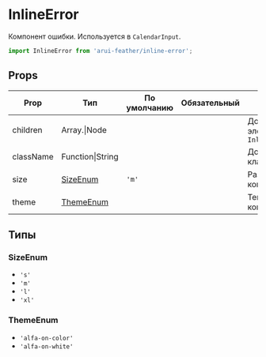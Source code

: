# InlineError

Компонент ошибки. Используется в `CalendarInput`.

```javascript
import InlineError from 'arui-feather/inline-error';
```




## Props


| Prop  | Тип  | По умолчанию | Обязательный | Описание |
| ----- | ---- | ------------ | ------------ |----------|
| children | Array.<Node>\|Node |  |  | Дочерние элементы `InlineError` |
| className | Function\|String |  |  | Дополнительный класс |
| size | [SizeEnum](#SizeEnum) | `'m'`  |  | Размер компонента |
| theme | [ThemeEnum](#ThemeEnum) |  |  | Тема компонента |







## Типы






### <a id="SizeEnum"></a>SizeEnum

 * `'s'`
 * `'m'`
 * `'l'`
 * `'xl'`


### <a id="ThemeEnum"></a>ThemeEnum

 * `'alfa-on-color'`
 * `'alfa-on-white'`



